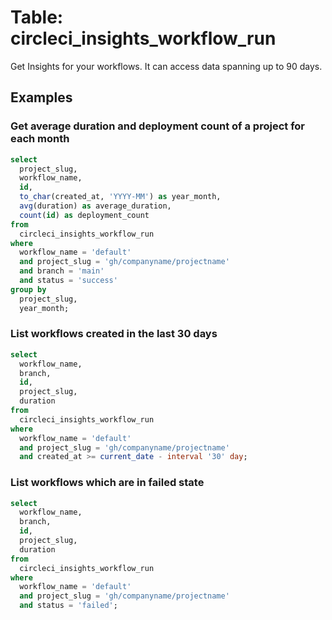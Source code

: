 # Table: circleci_insights_workflow_run

Get Insights for your workflows. It can access data spanning up to 90 days.

## Examples

### Get average duration and deployment count of a project for each month

```sql
select
  project_slug,
  workflow_name,
  id,
  to_char(created_at, 'YYYY-MM') as year_month,
  avg(duration) as average_duration,
  count(id) as deployment_count
from
  circleci_insights_workflow_run
where
  workflow_name = 'default'
  and project_slug = 'gh/companyname/projectname'
  and branch = 'main'
  and status = 'success'
group by
  project_slug,
  year_month;
```

### List workflows created in the last 30 days

```sql
select
  workflow_name,
  branch,
  id,
  project_slug,
  duration
from
  circleci_insights_workflow_run
where
  workflow_name = 'default'
  and project_slug = 'gh/companyname/projectname'
  and created_at >= current_date - interval '30' day;
```

### List workflows which are in failed state

```sql
select
  workflow_name,
  branch,
  id,
  project_slug,
  duration
from
  circleci_insights_workflow_run
where
  workflow_name = 'default'
  and project_slug = 'gh/companyname/projectname'
  and status = 'failed';
```
